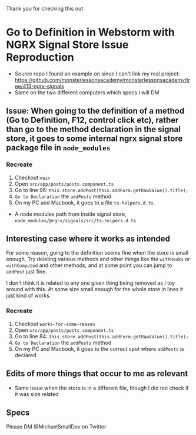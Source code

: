 Thank you for checking this out

# Go to Definition in Webstorm with NGRX Signal Store Issue Reproduction

- Source repo I found an example on since I can't link my real project: https://github.com/monsterlessonsacademy/monsterlessonsacademy/tree/413-ngrx-signals
- Same on the two different computers which specs I will DM

## Issue: When going to the definition of a method (Go to Definition, F12, control click etc), rather than go to the method declaration in the signal store, it goes to some internal ngrx signal store package file in `node_modules`

### Recreate

1) Checkout `main`
2) Open `src/app/posts/posts.component.ts`
3) Go to line 96: `this.store.addPost(this.addForm.getRawValue().title);`
4) `Go to Declaration` the `addPosts` method
5) On my PC and Macbook, it goes to a file `ts-helpers.d.ts`.
  - A node modules path from inside signal store, `node_modules/@ngrx/signals/src/ts-helpers.d.ts`

## Interesting case where it works as intended

For some reason, going to the definition seems fine when the store is small enough.
Try deleting various methods and other things like the `withHooks` or `withComputed`
and other methods, and at some point you can jump to `addPost` just fine.

I don't think it is related to any one given thing being removed as I toy around with this.
At some size small enough for the whole store in lines it just kind of works.

### Recreate

1) Checkout `works-for-some-reason`
2) Open `src/app/posts/posts.component.ts`
3) Go to line 84: `this.store.addPost(this.addForm.getRawValue().title);`
4) `Go to Declaration` the `addPosts` method
5) On my PC and Macbook, it goes to the correct spot where `addPosts` is declared

## Edits of more things that occur to me as relevant

- Same issue when the store is in a different file, though I did not check if it was size related

## Specs

Please DM @MichaelSmallDev on Twitter
